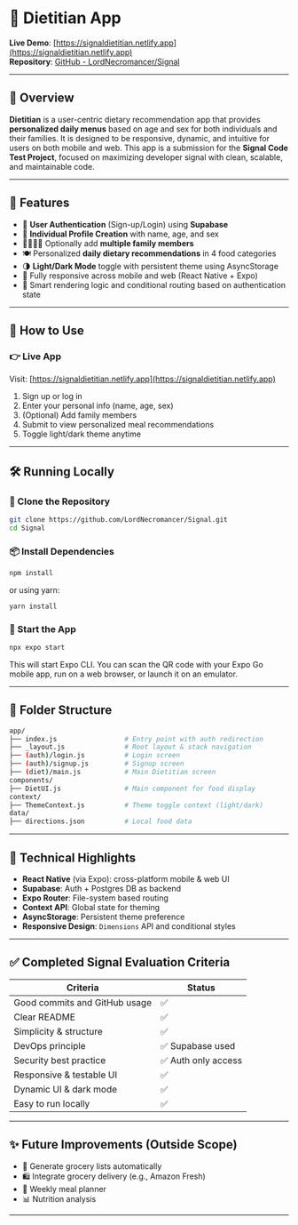 # 🥗 Dietitian App

**Live Demo**: [https://signaldietitian.netlify.app](https://signaldietitian.netlify.app)  
**Repository**: [GitHub - LordNecromancer/Signal](https://github.com/LordNecromancer/Signal)

---

## 📌 Overview

**Dietitian** is a user-centric dietary recommendation app that provides **personalized daily menus** based on age and sex for both individuals and their families. It is designed to be responsive, dynamic, and intuitive for users on both mobile and web. This app is a submission for the **Signal Code Test Project**, focused on maximizing developer signal with clean, scalable, and maintainable code.

---

## 🌱 Features

- 🔐 **User Authentication** (Sign-up/Login) using **Supabase**
- 👤 **Individual Profile Creation** with name, age, and sex
- 👨‍👩‍👧‍👦 Optionally add **multiple family members**
- 🍽 Personalized **daily dietary recommendations** in 4 food categories
- 🌗 **Light/Dark Mode** toggle with persistent theme using AsyncStorage
- 📱 Fully responsive across mobile and web (React Native + Expo)
- 🧠 Smart rendering logic and conditional routing based on authentication state

---

## 🚀 How to Use

### 👉 Live App

Visit: [https://signaldietitian.netlify.app](https://signaldietitian.netlify.app)

1. Sign up or log in
2. Enter your personal info (name, age, sex)
3. (Optional) Add family members
4. Submit to view personalized meal recommendations
5. Toggle light/dark theme anytime

---

## 🛠️ Running Locally

### 🔄 Clone the Repository

```bash
git clone https://github.com/LordNecromancer/Signal.git
cd Signal
```

### 📦 Install Dependencies

```bash
npm install
```

or using yarn:

```bash
yarn install
```

### 🚀 Start the App

```bash
npx expo start
```

This will start Expo CLI. You can scan the QR code with your Expo Go mobile app, run on a web browser, or launch it on an emulator.

---

## 📁 Folder Structure

```bash
app/
├── index.js                 # Entry point with auth redirection
├── _layout.js               # Root layout & stack navigation
├── (auth)/login.js          # Login screen
├── (auth)/signup.js         # Signup screen
├── (diet)/main.js           # Main Dietitian screen
components/
├── DietUI.js                # Main component for food display
context/
├── ThemeContext.js          # Theme toggle context (light/dark)
data/
├── directions.json          # Local food data
```

---

## 🧠 Technical Highlights

- **React Native** (via Expo): cross-platform mobile & web UI
- **Supabase**: Auth + Postgres DB as backend
- **Expo Router**: File-system based routing
- **Context API**: Global state for theming
- **AsyncStorage**: Persistent theme preference
- **Responsive Design**: `Dimensions` API and conditional styles

---

## ✅ Completed Signal Evaluation Criteria

| Criteria | Status |
|---------|--------|
| Good commits and GitHub usage | ✅ |
| Clear README | ✅ |
| Simplicity & structure | ✅ |
| DevOps principle | ✅ Supabase used |
| Security best practice | ✅ Auth only access |
| Responsive & testable UI | ✅ |
| Dynamic UI & dark mode | ✅ |
| Easy to run locally | ✅ |

---

## ✨ Future Improvements (Outside Scope)

- 🛒 Generate grocery lists automatically
- 🛍️ Integrate grocery delivery (e.g., Amazon Fresh)
- 📅 Weekly meal planner
- 📊 Nutrition analysis

---


